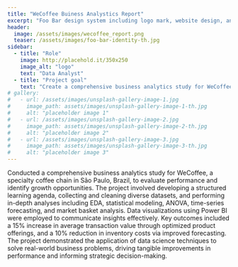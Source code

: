 ```yaml
---
title: "WeCoffee Buiness Analystics Report"
excerpt: "Foo Bar design system including logo mark, website design, and branding applications."
header:
  image: /assets/images/wecoffee_report.png
  teaser: /assets/images/foo-bar-identity-th.jpg
sidebar:
  - title: "Role"
    image: http://placehold.it/350x250
    image_alt: "logo"
    text: "Data Analyst"
  - title: "Project goal"
    text: "Create a comprehensive business analytics study for WeCoffee to evaluate current performance metrics and identify strategic growth opportunities. Provide data-driven insights to inform decision-making and optimize business operations."
# gallery:
#   - url: /assets/images/unsplash-gallery-image-1.jpg
#     image_path: assets/images/unsplash-gallery-image-1-th.jpg
#     alt: "placeholder image 1"
#   - url: /assets/images/unsplash-gallery-image-2.jpg
#     image_path: assets/images/unsplash-gallery-image-2-th.jpg
#     alt: "placeholder image 2"
#   - url: /assets/images/unsplash-gallery-image-3.jpg
#     image_path: assets/images/unsplash-gallery-image-3-th.jpg
#     alt: "placeholder image 3"
---
```


Conducted a comprehensive business analytics study for WeCoffee, a specialty coffee chain in São Paulo, Brazil, to evaluate performance and identify growth opportunities. The project involved developing a structured learning agenda, collecting and cleaning diverse datasets, and performing in-depth analyses including EDA, statistical modeling, ANOVA, time-series forecasting, and market basket analysis. Data visualizations using Power BI were employed to communicate insights effectively. Key outcomes included a 15% increase in average transaction value through optimized product offerings, and a 10% reduction in inventory costs via improved forecasting. The project demonstrated the application of data science techniques to solve real-world business problems, driving tangible improvements in performance and informing strategic decision-making.

<!-- {% include gallery caption="This is a sample gallery to go along with this case study." %} -->